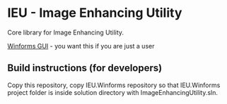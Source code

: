 # IEU - Image Enhancing Utility

Core library for Image Enhancing Utility.

[Winforms GUI](https://github.com/ptrsuder/IEU.Winforms) - you want this if you are just a user

## Build instructions (for developers)
Copy this repository, copy IEU.Winforms repository so that IEU.Winforms project folder is inside solution directory with ImageEnhancingUtility.sln.
